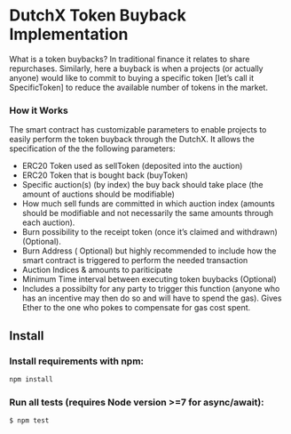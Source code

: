 # DutchX Token Buyback Implementation

What is a token buybacks? In traditional finance it relates to share repurchases. Similarly, here a buyback is when a projects (or actually anyone) would like to commit to buying a specific token [let’s call it SpecificToken] to reduce the available number of tokens in the market.

### How it Works

The smart contract has customizable parameters to enable projects to easily perform the token buyback through the DutchX. It allows the specification of the the following parameters:

- ERC20 Token used as sellToken (deposited into the auction)
- ERC20 Token that is bought back (buyToken)
- Specific auction(s) (by index) the buy back should take place (the amount of auctions should be modifiable)
- How much sell funds are committed in which auction index (amounts should be modifiable and not necessarily the same amounts through each auction).
- Burn possibility to the receipt token (once it’s claimed and withdrawn) (Optional).
- Burn Address ( Optional) but highly recommended to include how the smart contract is triggered to perform the needed transaction
- Auction Indices & amounts to pariticipate
- Minimum Time interval between executing token buybacks (Optional) 
- Includes a possibilty for any party to trigger this function (anyone who has an incentive may then do so and will have to spend the gas). Gives Ether to the one who pokes to compensate for gas cost spent.

## Install
### Install requirements with npm:
```sh
npm install
```

### Run all tests (requires Node version >=7 for async/await):
```sh
$ npm test
```

